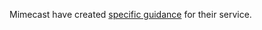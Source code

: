 Mimecast have created [specific guidance](https://community.mimecast.com/docs/DOC-2377) for their service.
